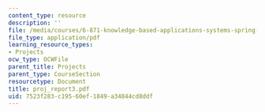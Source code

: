 ```yaml
---
content_type: resource
description: ''
file: /media/courses/6-871-knowledge-based-applications-systems-spring-2005/7523f283c19560ef1849a34844cd8ddf_proj_report3.pdf
file_type: application/pdf
learning_resource_types:
- Projects
ocw_type: OCWFile
parent_title: Projects
parent_type: CourseSection
resourcetype: Document
title: proj_report3.pdf
uid: 7523f283-c195-60ef-1849-a34844cd8ddf
---
```

